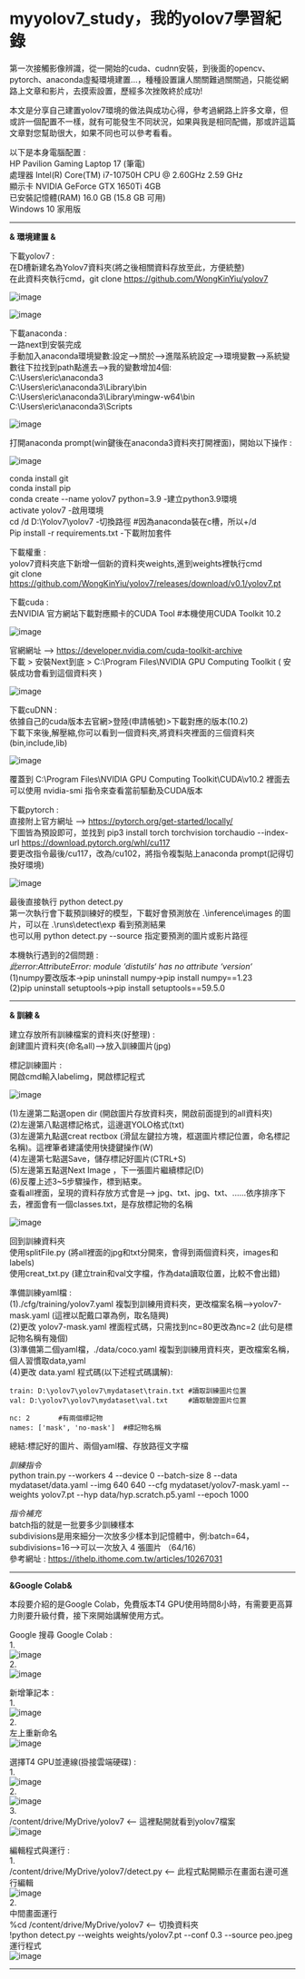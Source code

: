# myyolov7_study，我的yolov7學習紀錄
第一次接觸影像辨識，從一開始的cuda、cudnn安裝，到後面的opencv、pytorch、anaconda虛擬環境建置...，種種設置讓人關關難過關關過，只能從網路上文章和影片，去摸索設置，歷經多次挫敗終於成功!

本文是分享自己建置yolov7環境的做法與成功心得，參考過網路上許多文章，但或許一個配置不一樣，就有可能發生不同狀況，如果與我是相同配備，那或許這篇文章對您幫助很大，如果不同也可以參考看看。

以下是本身電腦配置 :  
HP Pavilion Gaming Laptop 17 (筆電)  
處理器	Intel(R) Core(TM) i7-10750H CPU @ 2.60GHz   2.59 GHz  
顯示卡  NVIDIA GeForce GTX 1650Ti 4GB  
已安裝記憶體(RAM)	16.0 GB (15.8 GB 可用)  
Windows 10 家用版

---
**& 環境建置 &**

下載yolov7 :  
在D槽新建名為Yolov7資料夾(將之後相關資料存放至此，方便統整)  
在此資料夾執行cmd，git clone https://github.com/WongKinYiu/yolov7  

![image](https://github.com/ericxiang666/myyolov7_study/assets/89746072/f71f54d2-7e44-4d54-b0ab-1376454c10ea)  

![image](https://github.com/ericxiang666/myyolov7_study/assets/89746072/407c9deb-e725-4586-890d-70ab44ab4522)  

下載anaconda :  
一路next到安裝完成  
手動加入anaconda環境變數:設定-->關於-->進階系統設定-->環境變數-->系統變數往下拉找到path點進去-->我的變數增加4個:  
C:\Users\eric\anaconda3  
C:\Users\eric\anaconda3\Library\bin   
C:\Users\eric\anaconda3\Library\mingw-w64\bin  
C:\Users\eric\anaconda3\Scripts  

![image](https://github.com/ericxiang666/myyolov7_study/assets/89746072/753f53cb-c692-442a-abfa-af9c05e34502)  

打開anaconda prompt(win鍵後在anaconda3資料夾打開裡面)，開始以下操作 :  

![image](https://github.com/ericxiang666/myyolov7_study/assets/89746072/19af6195-6495-45b7-9287-64f77065d566)  

conda install git  
conda install pip  
conda create --name yolov7 python=3.9 -建立python3.9環境  
activate yolov7 -啟用環境  
cd /d D:\Yolov7\yolov7 -切換路徑   #因為anaconda裝在c槽，所以+/d  
Pip install -r requirements.txt -下載附加套件  

下載權重 :  
yolov7資料夾底下新增一個新的資料夾weights,進到weights裡執行cmd  
git clone https://github.com/WongKinYiu/yolov7/releases/download/v0.1/yolov7.pt  

下載cuda :  
去NVIDIA 官方網站下載對應顯卡的CUDA Tool   #本機使用CUDA Toolkit 10.2 

![image](https://github.com/ericxiang666/myyolov7_study/assets/89746072/2d6e160e-19ee-4cbf-bc8e-c5ffeadf93ce)  

官網網址 --> https://developer.nvidia.com/cuda-toolkit-archive  
下載 > 安裝Next到底 > C:\Program Files\NVIDIA GPU Computing Toolkit ( 安裝成功會看到這個資料夾 )  

![image](https://github.com/ericxiang666/myyolov7_study/assets/89746072/51f3474f-e25d-4702-bb71-28d9ff1fbb23)  
 
下載cuDNN :  
依據自己的cuda版本去官網>登陸(申請帳號)>下載對應的版本(10.2)  
下載下來後,解壓縮,你可以看到一個資料夾,將資料夾裡面的三個資料夾 (bin,include,lib)  

![image](https://github.com/ericxiang666/myyolov7_study/assets/89746072/bbbce0e8-0145-489b-9881-26954d396c57)  

覆蓋到 C:\Program Files\NVIDIA GPU Computing Toolkit\CUDA\v10.2 裡面去  
可以使用 nvidia-smi 指令來查看當前驅動及CUDA版本  

下載pytorch :  
直接附上官方網址 --> https://pytorch.org/get-started/locally/  
下圖皆為預設即可，並找到 pip3 install torch torchvision torchaudio --index-url https://download.pytorch.org/whl/cu117  
要更改指令最後/cu117，改為/cu102，將指令複製貼上anaconda prompt(記得切換好環境)  

![image](https://github.com/ericxiang666/myyolov7_study/assets/89746072/dfa7e7e3-e9f2-4978-8b4e-45633de609b3)  




最後直接執行 python detect.py  
第一次執行會下載預訓練好的模型，下載好會預測放在 .\inference\images 的圖片，可以在 .\runs\detect\exp 看到預測結果  
也可以用 python detect.py --source 指定要預測的圖片或影片路徑  

本機執行遇到的2個問題 :  
_此error:AttributeError: module ‘distutils‘ has no attribute ‘version‘_  
(1)numpy要改版本->pip uninstall numpy->pip install numpy==1.23  
(2)pip uninstall setuptools->pip install setuptools==59.5.0  

---
**& 訓練 &**  

建立存放所有訓練檔案的資料夾(好整理) :  
創建圖片資料夾(命名all)-->放入訓練圖片(jpg)  

標記訓練圖片 :  
開啟cmd輸入labelimg，開啟標記程式  

![image](https://github.com/ericxiang666/myyolov7_study/assets/89746072/7de2299c-57b8-48ac-878b-c9d6eecc2479)  

(1)左邊第二點選open dir (開啟圖片存放資料夾，開啟前面提到的all資料夾)  
(2)左邊第八點選標記格式，這邊選YOLO格式(txt)  
(3)左邊第九點選creat rectbox (滑鼠左鍵拉方塊，框選圖片標記位置，命名標記名稱)。這裡筆者建議使用快捷鍵操作(W)  
(4)左邊第七點選Save，儲存標記好圖片(CTRL+S)  
(5)左邊第五點選Next Image ，下一張圖片繼續標記(D)  
(6)反覆上述3~5步驟操作，標到結束。  
查看all裡面，呈現的資料存放方式會是--> jpg、txt、jpg、txt、......依序排序下去，裡面會有一個classes.txt，是存放標記物的名稱  

![image](https://github.com/ericxiang666/myyolov7_study/assets/89746072/9af2d232-903d-42e1-9489-7f5ba0fb0592)  

回到訓練資料夾  
使用splitFile.py (將all裡面的jpg和txt分開來，會得到兩個資料夾，images和labels)  
使用creat_txt.py (建立train和val文字檔，作為data讀取位置，比較不會出錯)  

準備訓練yaml檔 :  
(1)./cfg/training/yolov7.yaml 複製到訓練用資料夾，更改檔案名稱-->yolov7-mask.yaml (這裡以配戴口罩為例，取名隨興)  
(2)更改 yolov7-mask.yaml 裡面程式碼，只需找到nc=80更改為nc=2 (此句是標記物名稱有幾個)  
(3)準備第二個yaml檔，./data/coco.yaml 複製到訓練用資料夾，更改檔案名稱，個人習慣取data,yaml  
(4)更改 data.yaml 程式碼(以下述程式碼講解):  

	train: D:\yolov7\yolov7\mydataset\train.txt	#讀取訓練圖片位置  
	val: D:\yolov7\yolov7\mydataset\val.txt		#讀取驗證圖片位置  

	nc: 2		#有兩個標記物  
	names: ['mask', 'no-mask']	#標記物名稱  

總結:標記好的圖片、兩個yaml檔、存放路徑文字檔  

_訓練指令_  
python train.py --workers 4 --device 0 --batch-size 8 --data mydataset/data.yaml --img 640 640 --cfg mydataset/yolov7-mask.yaml --weights yolov7.pt --hyp data/hyp.scratch.p5.yaml --epoch 1000  

_指令補充_  
batch指的就是一批要多少訓練樣本  
subdivisions是用來細分一次放多少樣本到記憶體中，例:batch=64，subdivisions=16-->可以一次放入 4 張圖片 （64/16）  
參考網址 : https://ithelp.ithome.com.tw/articles/10267031  

---
**&Google Colab&**

本段要介紹的是Google Colab，免費版本T4 GPU使用時間8小時，有需要更高算力則要升級付費，接下來開始講解使用方式。  

Google 搜尋 Google Colab :  
1.  
![image](https://github.com/ericxiang666/yolov7-lednet_study/assets/89746072/47178258-2194-49d6-bdaf-6fc00ae85279)  
2.  
![image](https://github.com/ericxiang666/yolov7-lednet_study/assets/89746072/ce3914e7-00e8-4189-822e-ef4b77ca7a19)  

新增筆記本 :  
1.  
![image](https://github.com/ericxiang666/yolov7-lednet_study/assets/89746072/6fd423b7-3f1c-49d4-9518-680d26488d39)  
2.  
左上重新命名  
![image](https://github.com/ericxiang666/yolov7-lednet_study/assets/89746072/4864d4bb-31d9-4fd4-b32b-a2f2d560dc8f)  

選擇T4 GPU並連線(掛接雲端硬碟) :  
1.  
![image](https://github.com/ericxiang666/yolov7-lednet_study/assets/89746072/39888d9a-93ad-4f50-ab5b-58ae35b96951)  
2.  
![image](https://github.com/ericxiang666/yolov7-lednet_study/assets/89746072/ff764fd0-1f0e-4103-a366-0f5a8349e4cb)  
3.  
/content/drive/MyDrive/yolov7 <-- 這裡點開就看到yolov7檔案  
![image](https://github.com/ericxiang666/yolov7-lednet_study/assets/89746072/0d28fe90-11f6-4348-92ba-f88c17c10b1b)  

編輯程式與運行 :  
1.  
/content/drive/MyDrive/yolov7/detect.py <-- 此程式點開顯示在畫面右邊可進行編輯  
![image](https://github.com/ericxiang666/yolov7-lednet_study/assets/89746072/6f1e7cb9-bc98-4934-a8f0-793d56bb3890)  
2.  
中間畫面運行  
%cd /content/drive/MyDrive/yolov7 <-- 切換資料夾  
!python detect.py --weights weights/yolov7.pt --conf 0.3 --source peo.jpeg  運行程式  
![image](https://github.com/ericxiang666/yolov7-lednet_study/assets/89746072/6be21eac-2ffe-4431-ae84-c93fd68f6f1e)  

---
